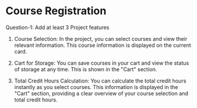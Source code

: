 # Course Registration

Question-1: Add at least 3 Project features

1. Course Selection: In the project, you can select courses and view their relevant information. This course information is displayed on the current card.

2. Cart for Storage: You can save courses in your cart and view the status of storage at any time. This is shown in the "Cart" section.

3. Total Credit Hours Calculation: You can calculate the total credit hours instantly as you select courses. This information is displayed in the "Cart" section, providing a clear overview of your course selection and total credit hours.

